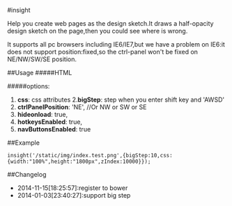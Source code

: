 #insight


Help you create web pages as the design sketch.It draws a half-opacity design sketch on the page,then you could see where is wrong.

It supports all pc browsers including IE6/IE7,but we have a problem on IE6:it does not support position:fixed,so the ctrl-panel won't be fixed on NE/NW/SW/SE position.

##Usage
#####HTML
	<script src="./js/insight.js"></script>
	<script >insight(imageURL,options);</script>

#####options:

1. **css**: css attributes
2.**bigStep**: step when you enter shift key and 'AWSD'
6. **ctrlPanelPosition**: 'NE', //Or NW or SW or SE
7. **hideonload**: true,
8. **hotkeysEnabled**: true,
9. **navButtonsEnabled**: true

##Example

	insight('/static/img/index.test.png',{bigStep:10,css:{width:"100%",height:"1800px",zIndex:10000}});

##Changelog
 - 2014-11-15[18:25:57]:register to bower
 - 2014-01-03[23:40:27]:support big step
